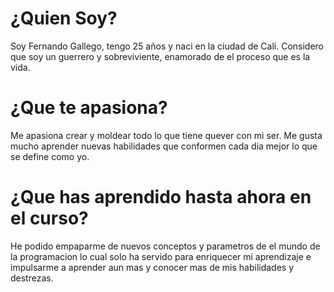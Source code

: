 # ¿Quien Soy?
Soy Fernando Gallego, tengo 25 años y naci en la ciudad de Cali.
Considero que soy un guerrero y sobreviviente, enamorado de el proceso que es la vida.

# ¿Que te apasiona?
Me apasiona crear y moldear todo lo que tiene quever con mi ser.
Me gusta mucho aprender nuevas habilidades que conformen cada dia mejor lo que se define como yo.


# ¿Que has aprendido hasta ahora en el curso?
He podido empaparme de nuevos conceptos y parametros de el mundo de la programacion lo cual solo ha servido para enriquecer mi aprendizaje e impulsarme a aprender aun mas y conocer mas de mis habilidades y destrezas.
